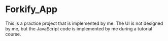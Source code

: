 # Forkify_App
This is a practice project that is implemented by me. The UI is not designed by me, but the JavaScript code is implemented by me during a tutorial course.
